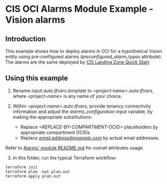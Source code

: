 # CIS OCI Alarms Module Example - Vision alarms

## Introduction

This example shows how to deploy alarms in OCI for a hypothetical Vision entity using pre-configured alarms (*preconfigured_alarm_types* attribute). The alarms are the same deployed by [CIS Landing Zone Quick Start](https://github.com/oracle-quickstart/oci-cis-landingzone-quickstart).

## Using this example
1. Rename *input.auto.tfvars.template* to *\<project-name\>.auto.tfvars*, where *\<project-name\>* is any name of your choice.

2. Within *\<project-name\>.auto.tfvars*, provide tenancy connectivity information and adjust the *alarms_configuration* input variable, by making the appropriate substitutions:
   - Replace *\<REPLACE-BY-COMPARTMENT-OCID\>* placeholders by appropriate compartment OCIDs. 
   - Replace *email.address@example.com* by actual email addresses.

Refer to [Alarms' module README.md](../../README.md) for overall attributes usage.

3. In this folder, run the typical Terraform workflow:
```
terraform init
terraform plan -out plan.out
terraform apply plan.out
```